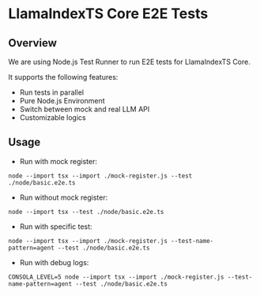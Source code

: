 # LlamaIndexTS Core E2E Tests

## Overview

We are using Node.js Test Runner to run E2E tests for LlamaIndexTS Core.

It supports the following features:

- Run tests in parallel
- Pure Node.js Environment
- Switch between mock and real LLM API
- Customizable logics

## Usage

- Run with mock register:

```shell
node --import tsx --import ./mock-register.js --test ./node/basic.e2e.ts
```

- Run without mock register:

```shell
node --import tsx --test ./node/basic.e2e.ts
```

- Run with specific test:

```shell
node --import tsx --import ./mock-register.js --test-name-pattern=agent --test ./node/basic.e2e.ts
```

- Run with debug logs:

```shell
CONSOLA_LEVEL=5 node --import tsx --import ./mock-register.js --test-name-pattern=agent --test ./node/basic.e2e.ts
```
